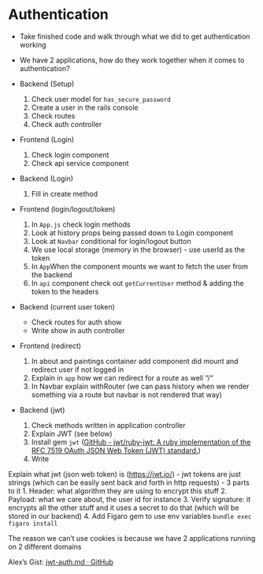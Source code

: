 # Authentication

- Take finished code and walk through what we did to get authentication working
- We have 2 applications, how do they work together when it comes to authentication?

- Backend (Setup)
	1. Check user model for `has_secure_password`
	2. Create a user in the rails console
	3. Check routes
	4. Check auth controller
- Frontend (Login)
	1. Check login component
	2. Check api service component
- Backend (Login)
	1. Fill in create method
- Frontend (login/logout/token)
	1. In `App.js` check login methods
	2. Look at history props being passed down to Login component
	3. Look at `Navbar` conditional for login/logout button
	4. We use local storage (memory in the browser) - use userId as the token
	5. In `App`When the component mounts we want to fetch the user from the backend
	6. In `api` component check out `getCurrentUser` method & adding the token to the headers
- Backend (current user token)
	- Check routes for auth show
	- Write show in auth controller
- Frontend (redirect)
	1. In about and paintings container add component did mount and redirect user if not logged in
	2. Explain in `app` how we can redirect for a route as well “/“
	3. In Navbar explain withRouter (we can pass history when we render something via a route but navbar is not rendered that way)
- Backend (jwt)
	1. Check methods written in application controller
	2. Explain JWT (see below)
	3. Install gem `jwt` ([GitHub - jwt/ruby-jwt: A ruby implementation of the RFC 7519 OAuth JSON Web Token (JWT) standard.](https://github.com/jwt/ruby-jwt))
	4. Write 



Explain what jwt (json web token) is (https://jwt.io/) 
	- jwt tokens are just strings (which can be easily sent back and forth in http requests)
	- 3 parts to it
		1. Header: what algorithm they are using to encrypt this stuff
		2. Payload: what we care about,  the user id for instance
		3. Verify signature: it encrypts all the other stuff and it uses a secret to do that (which will be stored in our backend)
		4. Add Figaro gem to use env variables `bundle exec figaro install`

The reason we can’t use cookies is because we have 2 applications running on 2 different domains


Alex’s Gist: [jwt-auth.md · GitHub](https://gist.github.com/alexgriff/414a05a0b6908145f050888e073df7ff)
